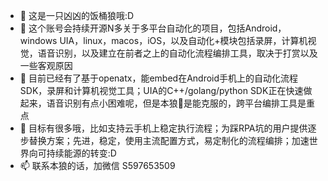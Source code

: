 - 👋 这是一只凶凶的饭桶狼哦:D
- 👀 这个账号会持续开源N多关于多平台自动化的项目，包括Android，windows UIA，linux，macos，iOS，以及自动化+模块包括录屏，计算机视觉，语音识别，以及建立在前者之上的自动化流程编排工具，取决于打赏以及一些客观原因
- 🌱 目前已经有了基于openatx，能embed在Android手机上的自动化流程SDK，录屏和计算机视觉工具；UIA的C++/golang/python SDK正在快速做起来，语音识别有点小困难呢，但是本狼🐺是能克服的，跨平台编排工具是重点
- 💞️ 目标有很多哦，比如支持云手机上稳定执行流程；为踩RPA坑的用户提供逐步替换方案；先进，稳定，使用主流配置方式，易定制化的流程编排；加速世界向可持续能源的转变:D
- 📫 联系本狼的话，加微信 S597653509

<!---
fantonglang/fantonglang is a ✨ special ✨ repository because its `README.md` (this file) appears on your GitHub profile.
You can click the Preview link to take a look at your changes.
--->
